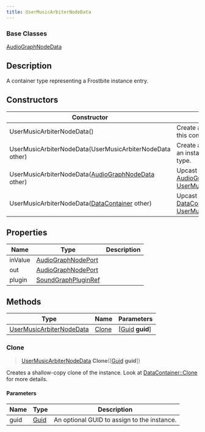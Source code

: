 ```yaml
---
title: UserMusicArbiterNodeData
---
```

### Base Classes

[AudioGraphNodeData](/vext/ref/fb/audiographnodedata/)

## Description

A container type representing a Frostbite instance entry.

## Constructors

| Constructor                                                                         | Description                                                                                                                             |
| ----------------------------------------------------------------------------------- | --------------------------------------------------------------------------------------------------------------------------------------- |
| UserMusicArbiterNodeData()                                                          | Create a new instance of this container type.                                                                                           |
| UserMusicArbiterNodeData(UserMusicArbiterNodeData other)                            | Create a reference copy of an instance of the same type.                                                                                |
| UserMusicArbiterNodeData([AudioGraphNodeData](/vext/ref/fb/audiographnodedata/) other)            | Upcast an instance of type [AudioGraphNodeData](/vext/ref/fb/audiographnodedata/) to [UserMusicArbiterNodeData](/vext/ref/fb/usermusicarbiternodedata/).            |
| UserMusicArbiterNodeData([DataContainer](/vext/ref/shared/class/datacontainer) other) | Upcast an instance of type [DataContainer](/vext/ref/shared/class/datacontainer) to [UserMusicArbiterNodeData](/vext/ref/fb/usermusicarbiternodedata/). |

## Properties

| Name    | Type                                       | Description |
| ------- | ------------------------------------------ | ----------- |
| inValue | [AudioGraphNodePort](/vext/ref/fb/audiographnodeport/)   |             |
| out     | [AudioGraphNodePort](/vext/ref/fb/audiographnodeport/)   |             |
| plugin  | [SoundGraphPluginRef](/vext/ref/fb/soundgraphpluginref/) |             |

## Methods

| Type                                                 | Name            | Parameters                                     |
| ---------------------------------------------------- | --------------- | ---------------------------------------------- |
| [UserMusicArbiterNodeData](/vext/ref/fb/usermusicarbiternodedata/) | [Clone](#clone) | \[[Guid](/vext/ref/shared/class/guid) **guid**\] |

### Clone

> [UserMusicArbiterNodeData](/vext/ref/fb/usermusicarbiternodedata/) **Clone**(\[[Guid](/vext/ref/shared/class/guid) **guid**\])

Creates a shallow-copy clone of the instance. Look at [DataContainer::Clone](/vext/ref/shared/class/datacontainer#clone) for more details.

#### Parameters

| Name | Type         | Description                                 |
| ---- | ------------ | ------------------------------------------- |
| guid | [Guid](/vext/ref/shared/class/guid/) | An optional GUID to assign to the instance. |
